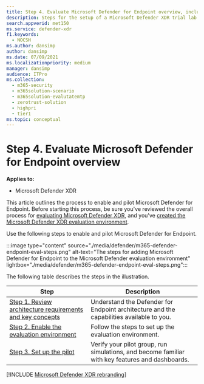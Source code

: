 ```yaml
---
title: Step 4. Evaluate Microsoft Defender for Endpoint overview, including reviewing the architecture
description: Steps for the setup of a Microsoft Defender XDR trial lab or pilot environment. Test and experience how the security solution is designed to protect devices, identity, data, and apps in your organization.
search.appverid: met150
ms.service: defender-xdr
f1.keywords:
  - NOCSH
ms.author: dansimp
author: dansimp
ms.date: 07/09/2021
ms.localizationpriority: medium
manager: dansimp
audience: ITPro
ms.collection:
  - m365-security
  - m365solution-scenario
  - m365solution-evalutatemtp
  - zerotrust-solution
  - highpri
  - tier1
ms.topic: conceptual
---
```


# Step 4. Evaluate Microsoft Defender for Endpoint overview

**Applies to:**

- Microsoft Defender XDR

This article outlines the process to enable and pilot Microsoft Defender for Endpoint. Before starting this process, be sure you've reviewed the overall process for [evaluating Microsoft Defender XDR](eval-overview.md), and you've [created the Microsoft Defender XDR evaluation environment](eval-create-eval-environment.md).

Use the following steps to enable and pilot Microsoft Defender for Endpoint.

:::image type="content" source="./media/defender/m365-defender-endpoint-eval-steps.png" alt-text="The steps for adding Microsoft Defender for Endpoint to the Microsoft Defender evaluation environment" lightbox="./media/defender/m365-defender-endpoint-eval-steps.png":::

The following table describes the steps in the illustration.

|Step|Description|
|---|---|
|[Step 1. Review architecture requirements and key concepts](eval-defender-endpoint-architecture.md)|Understand the Defender for Endpoint architecture and the capabilities available to you.|
|[Step 2. Enable the evaluation environment](eval-defender-endpoint-enable-eval.md)|Follow the steps to set up the evaluation environment.|
|[Step 3. Set up the pilot](eval-defender-endpoint-pilot.md)|Verify your pilot group, run simulations, and become familiar with key features and dashboards.|
[!INCLUDE [Microsoft Defender XDR rebranding](../includes/defender-m3d-techcommunity.md)]
